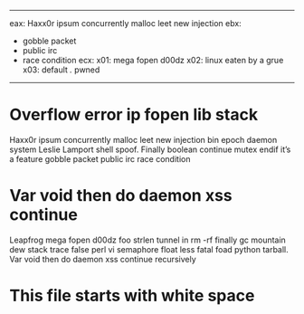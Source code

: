   
---
eax: Haxx0r ipsum concurrently malloc leet new injection
ebx:
  - gobble packet
  - public irc
  - race condition
ecx:
  x01: mega fopen d00dz
  x02: linux eaten by a grue
  x03: default *.* pwned
---
# Overflow error ip fopen lib stack
Haxx0r ipsum concurrently malloc leet new injection bin epoch
daemon system Leslie Lamport shell spoof. Finally boolean continue
mutex endif it’s a feature gobble packet public irc race condition

# Var void then do daemon xss continue
Leapfrog mega fopen d00dz foo strlen tunnel in rm -rf finally gc
mountain dew stack trace false perl vi semaphore float less fatal
foad python tarball. Var void then do daemon xss continue recursively

# This file starts with white space